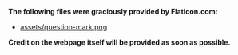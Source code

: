 **The following files were graciously provided by Flaticon.com:**
 * [assets/question-mark.png](https://www.flaticon.com/free-icons/question-mark)

**Credit on the webpage itself will be provided as soon as possible.**